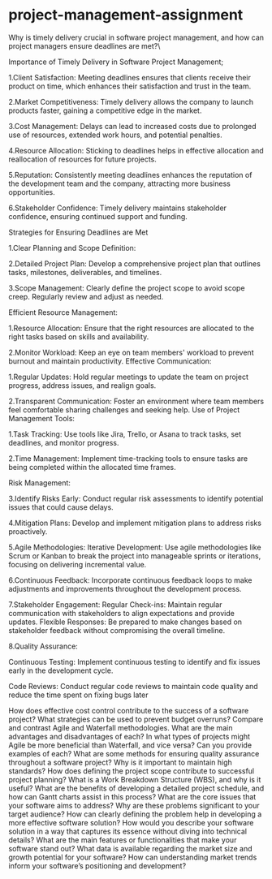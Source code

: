 # project-management-assignment
Why is timely delivery crucial in software project management, and how can project managers ensure deadlines are met?\

Importance of Timely Delivery in Software Project Management;

1.Client Satisfaction: Meeting deadlines ensures that clients receive their product on time, which enhances their satisfaction and trust in the team.

2.Market Competitiveness: Timely delivery allows the company to launch products faster, gaining a competitive edge in the market.

3.Cost Management: Delays can lead to increased costs due to prolonged use of resources, extended work hours, and potential penalties.

4.Resource Allocation: Sticking to deadlines helps in effective allocation and reallocation of resources for future projects.

5.Reputation: Consistently meeting deadlines enhances the reputation of the development team and the company, attracting more business opportunities.

6.Stakeholder Confidence: Timely delivery maintains stakeholder confidence, ensuring continued support and funding.

Strategies for Ensuring Deadlines are Met

1.Clear Planning and Scope Definition:

2.Detailed Project Plan: Develop a comprehensive project plan that outlines tasks, milestones, deliverables, and timelines.

3.Scope Management: Clearly define the project scope to avoid scope creep. Regularly review and adjust as needed.

 Efficient Resource Management:

1.Resource Allocation: Ensure that the right resources are allocated to the right tasks based on skills and availability.

2.Monitor Workload: Keep an eye on team members' workload to prevent burnout and maintain productivity.
Effective Communication:

1.Regular Updates: Hold regular meetings to update the team on project progress, address issues, and realign goals.

2.Transparent Communication: Foster an environment where team members feel comfortable sharing challenges and seeking help.
Use of Project Management Tools:

1.Task Tracking: Use tools like Jira, Trello, or Asana to track tasks, set deadlines, and monitor progress.

2.Time Management: Implement time-tracking tools to ensure tasks are being completed within the allocated time frames.

Risk Management:

3.Identify Risks Early: Conduct regular risk assessments to identify potential issues that could cause delays.

4.Mitigation Plans: Develop and implement mitigation plans to address risks proactively.

5.Agile Methodologies:
Iterative Development: Use agile methodologies like Scrum or Kanban to break the project into manageable sprints or iterations, focusing on delivering incremental value.

6.Continuous Feedback: Incorporate continuous feedback loops to make adjustments and improvements throughout the development process.

7.Stakeholder Engagement:
Regular Check-ins: Maintain regular communication with stakeholders to align expectations and provide updates.
Flexible Responses: Be prepared to make changes based on stakeholder feedback without compromising the overall timeline.

8.Quality Assurance:

Continuous Testing: Implement continuous testing to identify and fix issues early in the development cycle.

Code Reviews: Conduct regular code reviews to maintain code quality and reduce the time spent on fixing bugs later

How does effective cost control contribute to the success of a software project? What strategies can be used to prevent budget overruns?
Compare and contrast Agile and Waterfall methodologies. What are the main advantages and disadvantages of each?
In what types of projects might Agile be more beneficial than Waterfall, and vice versa? Can you provide examples of each?
What are some methods for ensuring quality assurance throughout a software project? Why is it important to maintain high standards?
How does defining the project scope contribute to successful project planning? What is a Work Breakdown Structure (WBS), and why is it useful?
What are the benefits of developing a detailed project schedule, and how can Gantt charts assist in this process?
What are the core issues that your software aims to address? Why are these problems significant to your target audience?
How can clearly defining the problem help in developing a more effective software solution?
How would you describe your software solution in a way that captures its essence without diving into technical details?
What are the main features or functionalities that make your software stand out?
What data is available regarding the market size and growth potential for your software?
How can understanding market trends inform your software’s positioning and development?

